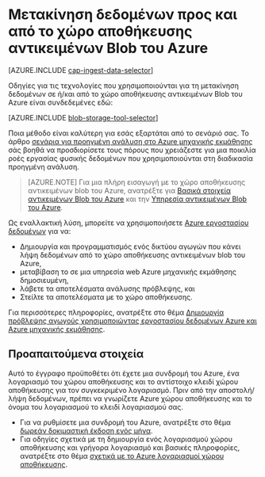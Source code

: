 <properties
    pageTitle="Μετακίνηση δεδομένων προς και από το χώρο αποθήκευσης αντικειμένων Blob του Azure | Microsoft Azure"
    description="Μετακίνηση δεδομένων προς και από το χώρο αποθήκευσης αντικειμένων Blob του Azure"
    services="machine-learning,storage"
    documentationCenter=""
    authors="bradsev"
    manager="jhubbard"
    editor="cgronlun" />

<tags
    ms.service="machine-learning"
    ms.workload="data-services"
    ms.tgt_pltfrm="na"
    ms.devlang="na"
    ms.topic="article"
    ms.date="09/14/2016"
    ms.author="bradsev;sachouks" />

# <a name="move-data-to-and-from-azure-blob-storage"></a>Μετακίνηση δεδομένων προς και από το χώρο αποθήκευσης αντικειμένων Blob του Azure

[AZURE.INCLUDE [cap-ingest-data-selector](../../includes/cap-ingest-data-selector.md)]

Οδηγίες για τις τεχνολογίες που χρησιμοποιούνται για τη μετακίνηση δεδομένων σε ή/και από το χώρο αποθήκευσης αντικειμένων Blob του Azure είναι συνδεδεμένες εδώ:

[AZURE.INCLUDE [blob-storage-tool-selector](../../includes/machine-learning-blob-storage-tool-selector.md)]
 
Ποια μέθοδο είναι καλύτερη για εσάς εξαρτάται από το σενάριό σας. Το άρθρο [σενάρια για προηγμένη ανάλυση στο Azure μηχανικής εκμάθησης](machine-learning-data-science-plan-sample-scenarios.md) σάς βοηθά να προσδιορίσετε τους πόρους που χρειάζεστε για μια ποικιλία ροές εργασίας φυσικής δεδομένων που χρησιμοποιούνται στη διαδικασία προηγμένη ανάλυση.

> [AZURE.NOTE] Για μια πλήρη εισαγωγή με το χώρο αποθήκευσης αντικειμένων blob του Azure, ανατρέξτε για [Βασικά στοιχεία αντικειμένων Blob του Azure](../storage/storage-dotnet-how-to-use-blobs.md) και την [Υπηρεσία αντικειμένων Blob του Azure](https://msdn.microsoft.com/library/azure/dd179376.aspx).

Ως εναλλακτική λύση, μπορείτε να χρησιμοποιήσετε [Azure εργοστασίου δεδομένων](https://azure.microsoft.com/services/data-factory/) για να: 

- Δημιουργία και προγραμματισμός ενός δικτύου αγωγών που κάνει λήψη δεδομένων από το χώρο αποθήκευσης αντικειμένων blob του Azure, 
- μεταβίβαση το σε μια υπηρεσία web Azure μηχανικής εκμάθησης δημοσιευμένη, 
- λάβετε τα αποτελέσματα ανάλυσης πρόβλεψης, και 
- Στείλτε τα αποτελέσματα με το χώρο αποθήκευσης. 

Για περισσότερες πληροφορίες, ανατρέξτε στο θέμα [Δημιουργία πρόβλεψης αγωγούς χρησιμοποιώντας εργοστασίου δεδομένων Azure και Azure μηχανικής εκμάθησης](../data-factory/data-factory-azure-ml-batch-execution-activity.md).

## <a name="prerequisites"></a>Προαπαιτούμενα στοιχεία

Αυτό το έγγραφο προϋποθέτει ότι έχετε μια συνδρομή του Azure, ένα λογαριασμό του χώρου αποθήκευσης και το αντίστοιχο κλειδί χώρου αποθήκευσης για τον συγκεκριμένο λογαριασμό. Πριν από την αποστολή/λήψη δεδομένων, πρέπει να γνωρίζετε Azure χώρου αποθήκευσης και το όνομα του λογαριασμού το κλειδί λογαριασμού σας.

- Για να ρυθμίσετε μια συνδρομή του Azure, ανατρέξτε στο θέμα [δωρεάν δοκιμαστική έκδοση ενός μήνα](https://azure.microsoft.com/pricing/free-trial/).
- Για οδηγίες σχετικά με τη δημιουργία ενός λογαριασμού χώρου αποθήκευσης και γρήγορα λογαριασμό και βασικές πληροφορίες, ανατρέξτε στο θέμα [σχετικά με το Azure λογαριασμοί χώρου αποθήκευσης](../storage/storage-create-storage-account.md).
